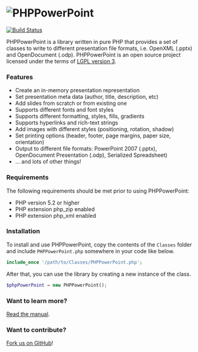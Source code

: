 # ![PHPPowerPoint](https://github.com/PHPOffice/PHPPowerPoint/raw/master/Documentation/assets/PHPPowerPointLogo.png "PHPPowerPoint")

[![Build Status](https://travis-ci.org/PHPOffice/PHPPowerPoint.svg?branch=master)](https://travis-ci.org/PHPOffice/PHPPowerPoint)


PHPPowerPoint is a library written in pure PHP that provides a set of classes to write to different presentation file formats, i.e. OpenXML (.pptx) and OpenDocument (.odp). PHPPowerPoint is an open source project licensed under the terms of [LGPL version 3](COPYING.LESSER).

### Features

- Create an in-memory presentation representation
- Set presentation meta data (author, title, description, etc)
- Add slides from scratch or from existing one
- Supports different fonts and font styles
- Supports different formatting, styles, fills, gradients
- Supports hyperlinks and rich-text strings
- Add images with different styles (positioning, rotation, shadow)
- Set printing options (header, footer, page margins, paper size, orientation)
- Output to different file formats: PowerPoint 2007 (.pptx), OpenDocument Presentation (.odp), Serialized Spreadsheet)
- ... and lots of other things!

### Requirements

The following requirements should be met prior to using PHPPowerPoint:

- PHP version 5.2 or higher
- PHP extension php_zip enabled
- PHP extension php_xml enabled

### Installation

To install and use PHPPowerPoint, copy the contents of the `Classes` folder and include `PHPPowerPoint.php` somewhere in your code like below.

```php
include_once '/path/to/Classes/PHPPowerPoint.php';
```

After that, you can use the library by creating a new instance of the class.

```php
$phpPowerPoint = new PHPPowerPoint();
```

### Want to learn more?

[Read the manual](Documentation/PHPPowerPointDocumentation.md).

### Want to contribute?

[Fork us on GitHub](https://github.com/PHPOffice/PHPPowerPoint)!
